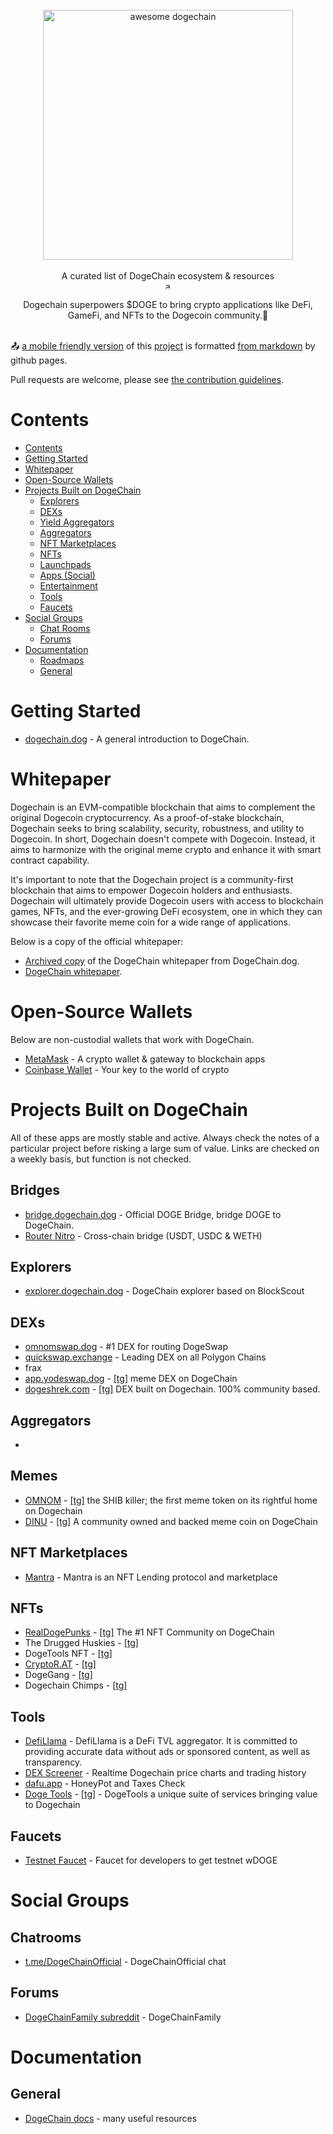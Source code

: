 <div id='stars'></div>
<div id='stars2'></div>
<div id='stars3'></div>
<br/>
<div align="center">
  <img width="400px" alt="awesome dogechain" src="./awesome-dogechain.png">
</div>
<br/>
<div align="center">
A curated list of DogeChain ecosystem &amp; resources <br>
<a href="https://awesome.re">
  <img src="https://awesome.re/badge.svg" alt="awesome" style="height:12px;border:10;">
</a>
<br />
<br />
Dogechain superpowers $DOGE to bring crypto applications like DeFi, GameFi, and NFTs to the Dogecoin community.🚀

</div>
<br/>

📤 [a mobile friendly version](https://awesome.omnomtoken.dog) of this [project](https://github.com/omnomcommunity/awesome-dogechain) is formatted [from markdown](https://github.com/omnomcommunity/awesome-dogechain/blob/master/README.md) by github pages.

Pull requests are welcome, please see [the contribution guidelines](CONTRIBUTING.md).

<!--💚-->

# Contents

- [Contents](#contents)
- [Getting Started](#getting-started)
- [Whitepaper](#whitepaper)
- [Open-Source Wallets](#open-source-wallets)
- [Projects Built on DogeChain](#projects-built-on-dogechain)
  - [Explorers](#explorers)
  - [DEXs](#dexs)
  - [Yield Aggregators](#yield-aggregators)
  - [Aggregators](#aggregators)
  - [NFT Marketplaces](#nft-marketplaces)
  - [NFTs](#nfts)
  - [Launchpads](#launchpads)
  - [Apps (Social)](#apps-social)
  - [Entertainment](#entertainment)
  - [Tools](#tools)
  - [Faucets](#faucets)
- [Social Groups](#social-groups)
  - [Chat Rooms](#chatrooms)
  - [Forums](#forums)
- [Documentation](#documentation)
  - [Roadmaps](#roadmaps)
  - [General](#general)

# Getting Started

- [dogechain.dog](https://dogechain.dog/) - A general introduction to DogeChain.

# Whitepaper

Dogechain is an EVM-compatible blockchain that aims to complement the original Dogecoin cryptocurrency. As a proof-of-stake blockchain, Dogechain seeks to bring scalability, security, robustness, and utility to Dogecoin. In short, Dogechain doesn't compete with Dogecoin. Instead, it aims to harmonize with the original meme crypto and enhance it with smart contract capability.

It's important to note that the Dogechain project is a community-first blockchain that aims to empower Dogecoin holders and enthusiasts. Dogechain will ultimately provide Dogecoin users with access to blockchain games, NFTs, and the ever-growing DeFi ecosystem, one in which they can showcase their favorite meme coin for a wide range of applications.

Below is a copy of the official whitepaper:

- [Archived copy](https://web.archive.org/web/20220731012549/https://dogechain.dog/DogechainWP.pdf) of the DogeChain whitepaper from DogeChain.dog.
- [DogeChain whitepaper](https://dogechain.dog/DogechainWP.pdf).

# Open-Source Wallets

Below are non-custodial wallets that work with DogeChain.

- [MetaMask](https://metamask.io) - A crypto wallet & gateway to blockchain apps
- [Coinbase Wallet](https://www.coinbase.com/wallet) - Your key to the world of crypto
  
# Projects Built on DogeChain

All of these apps are mostly stable and active. Always check the notes of a particular project before risking a large sum of value. Links are checked on a weekly basis, but function is not checked.

## Bridges

- [bridge.dogechain.dog](https://dive.dogechain.dog/bridge) - Official DOGE Bridge, bridge DOGE to DogeChain.
- [Router Nitro](https://app.routernitro.com/swap?toChain=2000) - Cross-chain bridge (USDT, USDC & WETH)

## Explorers

- [explorer.dogechain.dog](https://explorer.dogechain.dog/) - DogeChain explorer based on BlockScout

## DEXs

- [omnomswap.dog](https://omnomswap.dog) - #1 DEX for routing DogeSwap
- [quickswap.exchange](https://quickswap.exchange/#/swap) - Leading DEX on all Polygon Chains
- frax
- [app.yodeswap.dog](https://app.yodeswap.dog/exchange/swap) - [[tg]](https://t.me/Yodeswap2) meme DEX on DogeChain
- [dogeshrek.com](https://dogeshrek.com/#/swap) - [[tg]](https://t.me/dogeshrekchat) DEX built on Dogechain. 100% community based.

## Aggregators

-

## Memes

- [OMNOM](https://omnomtoken.dog) - [[tg]](https://t.me/omnomtoken) the SHIB killer; the first meme token on its rightful home on Dogechain
- [DINU](https://dogeinu.dog/) - [[tg]](https://t.me/dogeinuCOMMUNITY) A community owned and backed meme coin on DogeChain

## NFT Marketplaces

- [Mantra](https://app.withmantra.com/market?chain_id=2000) - Mantra is an NFT Lending protocol and marketplace

## NFTs

- [RealDogePunks](https://realdogepunks.com/) - [[tg]](https://t.me/realdogepunks) The #1 NFT Community on DogeChain
- The Drugged Huskies - [[tg]](https://t.me/TheDruggedHuskiesOfficial)
- DogeTools NFT - [[tg]](https://t.me/DogeToolsDC)
- [CryptoR.AT](https://nightmares.cryptor.at/) - [[tg]](https://t.me/dogeratmischief)
- DogeGang - [[tg]](https://t.me/dogegangnft)
- Dogechain Chimps - [[tg]](https://t.me/DogeChainChimps)

## Tools

- [DefiLlama](https://defillama.com/chain/Dogechain) - DefiLlama is a DeFi TVL aggregator. It is committed to providing accurate data without ads or sponsored content, as well as transparency.
- [DEX Screener](https://dexscreener.com/dogechain) - Realtime Dogechain price charts and trading history
- [dafu.app](https://dafu.app/safety) - HoneyPot and Taxes Check
- [Doge Tools](https://www.dogechain.tools/) - [[tg]](https://t.me/DogeToolsDC) - DogeTools a unique suite of services bringing value to Dogechain

## Faucets

- [Testnet Faucet](https://faucet.dogechain.dog/) - Faucet for developers to get testnet wDOGE

# Social Groups

## Chatrooms

- [t.me/DogeChainOfficial](https://t.me/DogeChainOfficial) - DogeChainOfficial chat

## Forums

- [DogeChainFamily subreddit](https://www.reddit.com/r/DogeChainFamily/) - DogeChainFamily

# Documentation

## General

- [DogeChain docs](https://docs.dogechain.dog/docs/overview) - many useful resources
